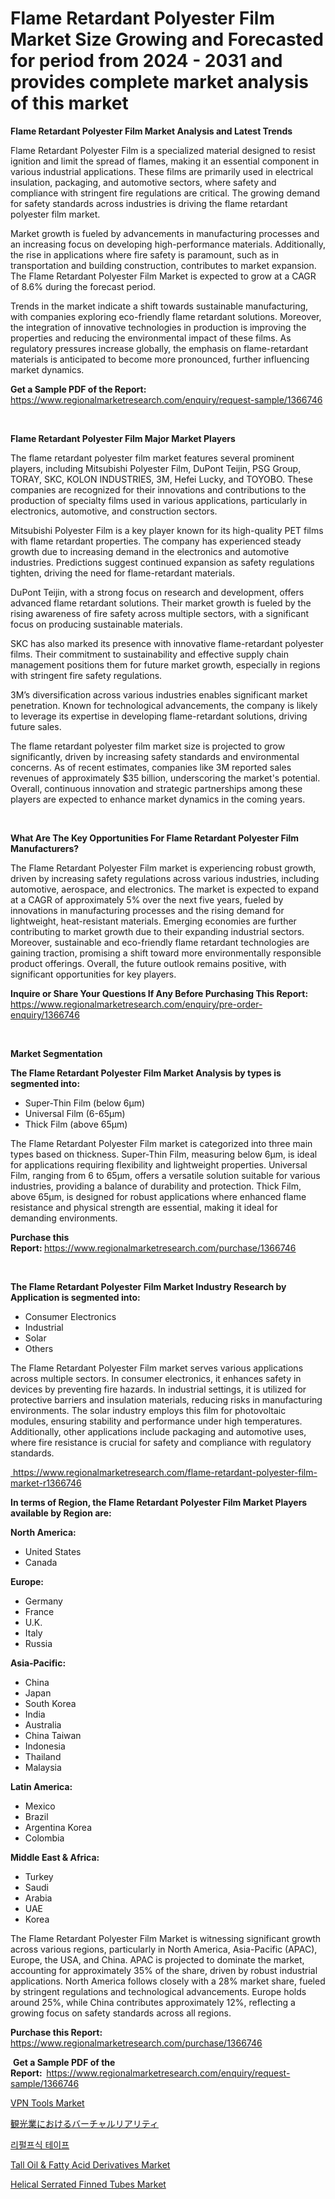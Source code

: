 <p><h1>Flame Retardant Polyester Film Market Size Growing and Forecasted for period from 2024 - 2031 and provides complete market analysis of this market</h1></p><p><strong>Flame Retardant Polyester Film Market Analysis and Latest Trends</strong></p>
<p><p>Flame Retardant Polyester Film is a specialized material designed to resist ignition and limit the spread of flames, making it an essential component in various industrial applications. These films are primarily used in electrical insulation, packaging, and automotive sectors, where safety and compliance with stringent fire regulations are critical. The growing demand for safety standards across industries is driving the flame retardant polyester film market.</p><p>Market growth is fueled by advancements in manufacturing processes and an increasing focus on developing high-performance materials. Additionally, the rise in applications where fire safety is paramount, such as in transportation and building construction, contributes to market expansion. The Flame Retardant Polyester Film Market is expected to grow at a CAGR of 8.6% during the forecast period. </p><p>Trends in the market indicate a shift towards sustainable manufacturing, with companies exploring eco-friendly flame retardant solutions. Moreover, the integration of innovative technologies in production is improving the properties and reducing the environmental impact of these films. As regulatory pressures increase globally, the emphasis on flame-retardant materials is anticipated to become more pronounced, further influencing market dynamics.</p></p>
<p><strong>Get a Sample PDF of the Report:&nbsp;</strong> <a href="https://www.regionalmarketresearch.com/enquiry/request-sample/1366746">https://www.regionalmarketresearch.com/enquiry/request-sample/1366746</a></p>
<p>&nbsp;</p>
<p><strong>Flame Retardant Polyester Film Major Market Players</strong></p>
<p><p>The flame retardant polyester film market features several prominent players, including Mitsubishi Polyester Film, DuPont Teijin, PSG Group, TORAY, SKC, KOLON INDUSTRIES, 3M, Hefei Lucky, and TOYOBO. These companies are recognized for their innovations and contributions to the production of specialty films used in various applications, particularly in electronics, automotive, and construction sectors.</p><p>Mitsubishi Polyester Film is a key player known for its high-quality PET films with flame retardant properties. The company has experienced steady growth due to increasing demand in the electronics and automotive industries. Predictions suggest continued expansion as safety regulations tighten, driving the need for flame-retardant materials.</p><p>DuPont Teijin, with a strong focus on research and development, offers advanced flame retardant solutions. Their market growth is fueled by the rising awareness of fire safety across multiple sectors, with a significant focus on producing sustainable materials.</p><p>SKC has also marked its presence with innovative flame-retardant polyester films. Their commitment to sustainability and effective supply chain management positions them for future market growth, especially in regions with stringent fire safety regulations.</p><p>3M’s diversification across various industries enables significant market penetration. Known for technological advancements, the company is likely to leverage its expertise in developing flame-retardant solutions, driving future sales.</p><p>The flame retardant polyester film market size is projected to grow significantly, driven by increasing safety standards and environmental concerns. As of recent estimates, companies like 3M reported sales revenues of approximately $35 billion, underscoring the market's potential. Overall, continuous innovation and strategic partnerships among these players are expected to enhance market dynamics in the coming years.</p></p>
<p>&nbsp;</p>
<p><strong>What Are The Key Opportunities For Flame Retardant Polyester Film Manufacturers?</strong></p>
<p><p>The Flame Retardant Polyester Film market is experiencing robust growth, driven by increasing safety regulations across various industries, including automotive, aerospace, and electronics. The market is expected to expand at a CAGR of approximately 5% over the next five years, fueled by innovations in manufacturing processes and the rising demand for lightweight, heat-resistant materials. Emerging economies are further contributing to market growth due to their expanding industrial sectors. Moreover, sustainable and eco-friendly flame retardant technologies are gaining traction, promising a shift toward more environmentally responsible product offerings. Overall, the future outlook remains positive, with significant opportunities for key players.</p></p>
<p><strong>Inquire or Share Your Questions If Any Before Purchasing This Report:</strong> <a href="https://www.regionalmarketresearch.com/enquiry/pre-order-enquiry/1366746">https://www.regionalmarketresearch.com/enquiry/pre-order-enquiry/1366746</a></p>
<p>&nbsp;</p>
<p><strong>Market Segmentation</strong></p>
<p><strong>The Flame Retardant Polyester Film Market Analysis by types is segmented into:</strong></p>
<p><ul><li>Super-Thin Film (below 6μm)</li><li>Universal Film (6-65μm)</li><li>Thick Film (above 65μm)</li></ul></p>
<p><p>The Flame Retardant Polyester Film market is categorized into three main types based on thickness. Super-Thin Film, measuring below 6μm, is ideal for applications requiring flexibility and lightweight properties. Universal Film, ranging from 6 to 65μm, offers a versatile solution suitable for various industries, providing a balance of durability and protection. Thick Film, above 65μm, is designed for robust applications where enhanced flame resistance and physical strength are essential, making it ideal for demanding environments.</p></p>
<p><strong>Purchase this Report:&nbsp;</strong><a href="https://www.regionalmarketresearch.com/purchase/1366746">https://www.regionalmarketresearch.com/purchase/1366746</a></p>
<p>&nbsp;</p>
<p><strong>The Flame Retardant Polyester Film Market Industry Research by Application is segmented into:</strong></p>
<p><ul><li>Consumer Electronics</li><li>Industrial</li><li>Solar</li><li>Others</li></ul></p>
<p><p>The Flame Retardant Polyester Film market serves various applications across multiple sectors. In consumer electronics, it enhances safety in devices by preventing fire hazards. In industrial settings, it is utilized for protective barriers and insulation materials, reducing risks in manufacturing environments. The solar industry employs this film for photovoltaic modules, ensuring stability and performance under high temperatures. Additionally, other applications include packaging and automotive uses, where fire resistance is crucial for safety and compliance with regulatory standards.</p></p>
<p><a href="https://www.regionalmarketresearch.com/flame-retardant-polyester-film-market-r1366746">&nbsp;https://www.regionalmarketresearch.com/flame-retardant-polyester-film-market-r1366746</a></p>
<p><strong>In terms of Region, the Flame Retardant Polyester Film Market Players available by Region are:</strong></p>
<p>
    <p> <strong> North America: </strong>
        <ul>
            <li>United States</li>
            <li>Canada</li>
        </ul>
        </p> 
    <p> <strong> Europe: </strong>
        <ul>
            <li>Germany</li>
            <li>France</li>
            <li>U.K.</li>
            <li>Italy</li>
            <li>Russia</li>
        </ul>
        </p> 
    <p> <strong> Asia-Pacific: </strong>
        <ul>
            <li>China</li>
            <li>Japan</li>
            <li>South Korea</li>
            <li>India</li>
            <li>Australia</li>
            <li>China Taiwan</li>
            <li>Indonesia</li>
            <li>Thailand</li>
            <li>Malaysia</li>
        </ul>
        </p> 
    <p> <strong> Latin America: </strong>
        <ul>
            <li>Mexico</li>
            <li>Brazil</li>
            <li>Argentina Korea</li>
            <li>Colombia</li>
        </ul>
        </p> 
    <p> <strong> Middle East & Africa: </strong>
        <ul>
            <li>Turkey</li>
            <li>Saudi</li>
            <li>Arabia</li>
            <li>UAE</li>
            <li>Korea</li>
        </ul>
    </p>
    </p>
<p><p>The Flame Retardant Polyester Film Market is witnessing significant growth across various regions, particularly in North America, Asia-Pacific (APAC), Europe, the USA, and China. APAC is projected to dominate the market, accounting for approximately 35% of the share, driven by robust industrial applications. North America follows closely with a 28% market share, fueled by stringent regulations and technological advancements. Europe holds around 25%, while China contributes approximately 12%, reflecting a growing focus on safety standards across all regions.</p></p>
<p><strong>Purchase this Report: </strong><a href="https://www.regionalmarketresearch.com/purchase/1366746">https://www.regionalmarketresearch.com/purchase/1366746</a></p>
<p>&nbsp;<strong>Get a Sample PDF of the Report:&nbsp;&nbsp;</strong><a href="https://www.regionalmarketresearch.com/enquiry/request-sample/1366746">https://www.regionalmarketresearch.com/enquiry/request-sample/1366746</a></p>
<p><strong></strong></p>
<p><p><a href="https://www.linkedin.com/pulse/strategic-market-insights-navigating-global-vpn-tools-landscape-pqlxf?trackingId=tInlju2wRbWXRIuJQQVUfA%3D%3D">VPN Tools Market</a></p><p><a href="https://medium.com/@larrylemkert567/%E3%82%B0%E3%83%AD%E3%83%BC%E3%83%90%E3%83%AB%E3%83%90%E3%83%BC%E3%83%81%E3%83%A3%E3%83%AB%E3%83%AA%E3%82%A2%E3%83%AA%E3%83%86%E3%82%A3%E8%A6%B3%E5%85%89%E5%B8%82%E5%A0%B4%E5%88%86%E6%9E%90-%E4%B8%BB%E8%A6%81%E3%81%AA%E5%B8%82%E5%A0%B4%E5%8B%95%E5%90%91%E3%81%A8%E5%B0%86%E6%9D%A5%E4%BA%88%E6%B8%AC-2024%E5%B9%B4-2031%E5%B9%B4-22f24f660bb3?postPublishedType=repub">観光業におけるバーチャルリアリティ</a></p><p><a href="https://medium.com/@delmyx2tuliau/%EA%B8%80%EB%A1%9C%EB%B2%8C-%EC%9E%AC%EC%9E%AC%EC%83%9D-%ED%85%8C%EC%9D%B4%ED%94%84-%EC%8B%9C%EC%9E%A5-%EB%B6%80%EB%AC%B8%EC%9D%98-%EC%8B%9C%EC%9E%A5-%EB%8F%99%ED%96%A5-%EB%B0%8F-%EB%AF%B8%EB%9E%98-%ED%8A%B8%EB%A0%8C%EB%93%9C%EA%B0%80-2024%EB%85%84%EB%B6%80%ED%84%B0-2031%EB%85%84%EA%B9%8C%EC%A7%80-%EC%98%88%EC%B8%A1%EB%90%98%EC%97%88%EC%8A%B5%EB%8B%88%EB%8B%A4-552b6445192d?postPublishedType=repub">리펄프식 테이프</a></p><p><a href="https://issuu.com/reportprime-2/docs/tall-oil-fatty-acid-derivatives-mar_a7cd3e153b5262">Tall Oil & Fatty Acid Derivatives Market</a></p><p><a href="https://issuu.com/reportprime-2/docs/helical-serrated-finned-tubes-marke_7a43ae0b08cb68">Helical Serrated Finned Tubes Market</a></p></p>